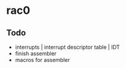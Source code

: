 # rac0

## Todo
- interrupts | interrupt descriptor table | IDT
- finish assembler
- macros for assembler